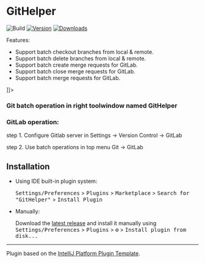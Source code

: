 # GitHelper

![Build](https://github.com/Lv-lifeng/GitHelper/workflows/Build/badge.svg)
[![Version](https://img.shields.io/jetbrains/plugin/v/PLUGIN_ID.svg)](https://plugins.jetbrains.com/plugin/PLUGIN_ID)
[![Downloads](https://img.shields.io/jetbrains/plugin/d/PLUGIN_ID.svg)](https://plugins.jetbrains.com/plugin/PLUGIN_ID)

<!-- Plugin description -->
<![CDATA[
    <h3>Features:</h3>
    <ul>
      <li>Support batch checkout branches from local & remote.</li>
      <li>Support batch delete branches from local & remote.</li>
      <li>Support batch create merge requests for GitLab.</li>
      <li>Support batch close merge requests for GitLab.</li>
      <li>Support batch merge requests for GitLab.</li>
    </ul>
]]>
  <h3>Git batch operation in right toolwindow named GitHelper</h3>
  
  <h3>GitLab operation: </h3>
    <p>step 1. Configure Gitlab server in Settings -> Version Control -> GitLab</p>
    <p>step 2. Use batch operations in top menu Git -> GitLab</p>
<!-- Plugin description end -->

## Installation

- Using IDE built-in plugin system:
  
  <kbd>Settings/Preferences</kbd> > <kbd>Plugins</kbd> > <kbd>Marketplace</kbd> > <kbd>Search for "GitHelper"</kbd> >
  <kbd>Install Plugin</kbd>
  
- Manually:

  Download the [latest release](https://github.com/Lv-lifeng/GitHelper/releases/latest) and install it manually using
  <kbd>Settings/Preferences</kbd> > <kbd>Plugins</kbd> > <kbd>⚙️</kbd> > <kbd>Install plugin from disk...</kbd>


---
Plugin based on the [IntelliJ Platform Plugin Template][template].

[template]: https://github.com/JetBrains/intellij-platform-plugin-template
